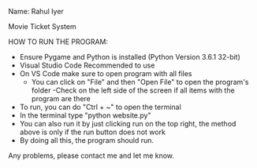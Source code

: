 Name: Rahul Iyer

Movie Ticket System

HOW TO RUN THE PROGRAM:

- Ensure Pygame and Python is installed (Python Version 3.6.1 32-bit)
- Visual Studio Code Recommended to use
- On VS Code make sure to open program with all files 
    - You can click on "File" and then "Open File" to open the program's folder
-Check on the left side of the screen if all items with the program are there
- To run, you can do "Ctrl + ~" to open the terminal
- In the terminal type "python website.py"
- You can also run it by just clicking run on the top right, the method above is only if the run button does not work
- By doing all this, the program should run.
 
 Any problems, please contact me and let me know.


